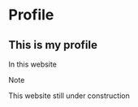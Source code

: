 # Profile

## This is my profile

In this website 

> [!NOTE]
> This website still under construction
